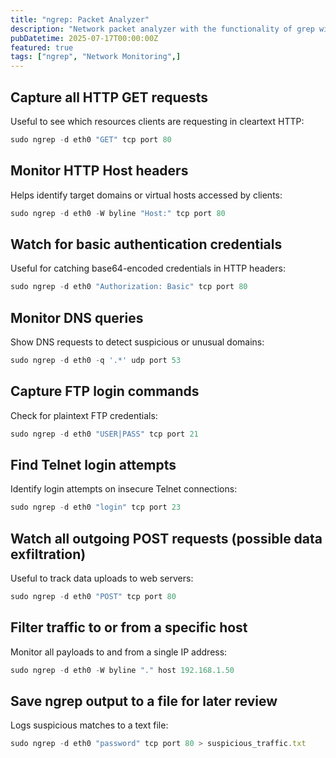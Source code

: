 ```yaml
---
title: "ngrep: Packet Analyzer"
description: "Network packet analyzer with the functionality of grep with network packet sniffing."
pubDatetime: 2025-07-17T00:00:00Z
featured: true
tags: ["ngrep", "Network Monitoring",]
---
```


## Capture all HTTP GET requests

Useful to see which resources clients are requesting in cleartext HTTP:

```jsx
sudo ngrep -d eth0 "GET" tcp port 80
```

## Monitor HTTP Host headers

Helps identify target domains or virtual hosts accessed by clients:

```jsx
sudo ngrep -d eth0 -W byline "Host:" tcp port 80
```

## Watch for basic authentication credentials

Useful for catching base64-encoded credentials in HTTP headers:

```jsx
sudo ngrep -d eth0 "Authorization: Basic" tcp port 80
```

## Monitor DNS queries

Show DNS requests to detect suspicious or unusual domains:

```jsx
sudo ngrep -d eth0 -q '.*' udp port 53
```

## Capture FTP login commands

Check for plaintext FTP credentials:

```jsx
sudo ngrep -d eth0 "USER|PASS" tcp port 21
```

## Find Telnet login attempts

Identify login attempts on insecure Telnet connections:

```jsx
sudo ngrep -d eth0 "login" tcp port 23
```

## Watch all outgoing POST requests (possible data exfiltration)

Useful to track data uploads to web servers:

```jsx
sudo ngrep -d eth0 "POST" tcp port 80
```

## Filter traffic to or from a specific host

Monitor all payloads to and from a single IP address:

```jsx
sudo ngrep -d eth0 -W byline "." host 192.168.1.50
```

## Save ngrep output to a file for later review

Logs suspicious matches to a text file:

```jsx
sudo ngrep -d eth0 "password" tcp port 80 > suspicious_traffic.txt
```